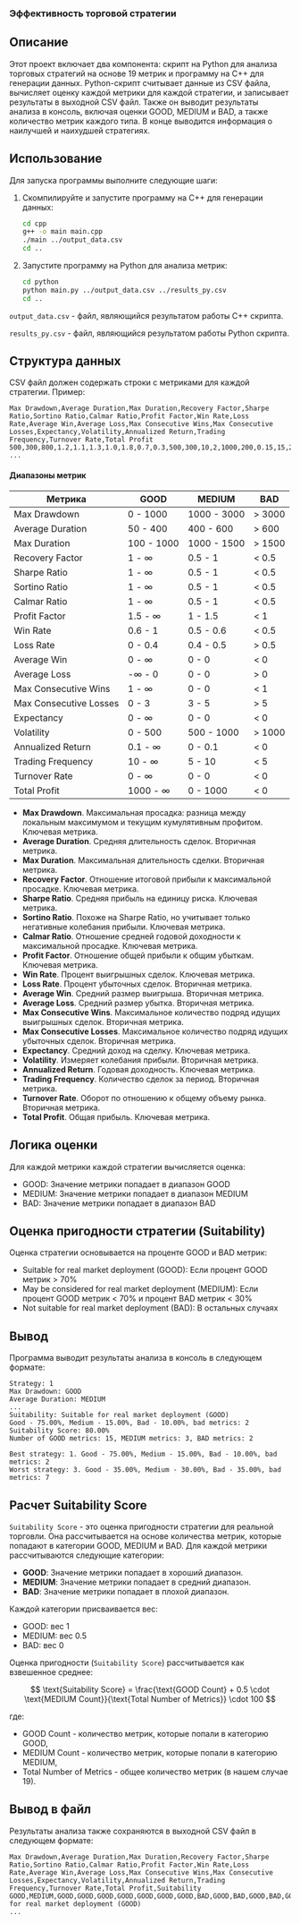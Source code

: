 
### Эффективность торговой стратегии

## Описание

Этот проект включает два компонента: скрипт на Python для анализа торговых стратегий на основе 19 метрик и программу на C++ для генерации данных. Python-скрипт считывает данные из CSV файла, вычисляет оценку каждой метрики для каждой стратегии, и записывает результаты в выходной CSV файл. Также он выводит результаты анализа в консоль, включая оценки GOOD, MEDIUM и BAD, а также количество метрик каждого типа. В конце выводится информация о наилучшей и наихудшей стратегиях.

## Использование

Для запуска программы выполните следующие шаги:

1. Скомпилируйте и запустите программу на C++ для генерации данных:
      ```bash
      cd cpp
      g++ -o main main.cpp
      ./main ../output_data.csv
      cd ..
      ```

2. Запустите программу на Python для анализа метрик:
    ```bash
    cd python
    python main.py ../output_data.csv ../results_py.csv
    cd ..
    ```

`output_data.csv` - файл, являющийся результатом работы С++ скрипта. 

`results_py.csv` - файл, являющийся результатом работы Python скрипта. 

## Структура данных

CSV файл должен содержать строки с метриками для каждой стратегии. Пример:
```csv
Max Drawdown,Average Duration,Max Duration,Recovery Factor,Sharpe Ratio,Sortino Ratio,Calmar Ratio,Profit Factor,Win Rate,Loss Rate,Average Win,Average Loss,Max Consecutive Wins,Max Consecutive Losses,Expectancy,Volatility,Annualized Return,Trading Frequency,Turnover Rate,Total Profit
500,300,800,1.2,1.1,1.3,1.0,1.8,0.7,0.3,500,300,10,2,1000,200,0.15,15,2,1500
...
```

#### Диапазоны метрик

| Метрика               | GOOD                    | MEDIUM                  | BAD                |
|-----------------------|-------------------------|-------------------------|--------------------|
| Max Drawdown          | 0 - 1000                | 1000 - 3000             | > 3000             |
| Average Duration      | 50 - 400                | 400 - 600               | > 600              |
| Max Duration          | 100 - 1000              | 1000 - 1500             | > 1500             |
| Recovery Factor       | 1 - ∞                   | 0.5 - 1                 | < 0.5              |
| Sharpe Ratio          | 1 - ∞                   | 0.5 - 1                 | < 0.5              |
| Sortino Ratio         | 1 - ∞                   | 0.5 - 1                 | < 0.5              |
| Calmar Ratio          | 1 - ∞                   | 0.5 - 1                 | < 0.5              |
| Profit Factor         | 1.5 - ∞                 | 1 - 1.5                 | < 1                |
| Win Rate              | 0.6 - 1                 | 0.5 - 0.6               | < 0.5              |
| Loss Rate             | 0 - 0.4                 | 0.4 - 0.5               | > 0.5              |
| Average Win           | 0 - ∞                   | 0 - 0                   | < 0                |
| Average Loss          | -∞ - 0                  | 0 - 0                   | > 0                |
| Max Consecutive Wins  | 1 - ∞                   | 0 - 0                   | < 1                |
| Max Consecutive Losses| 0 - 3                   | 3 - 5                   | > 5                |
| Expectancy            | 0 - ∞                   | 0 - 0                   | < 0                |
| Volatility            | 0 - 500                 | 500 - 1000              | > 1000             |
| Annualized Return     | 0.1 - ∞                 | 0 - 0.1                 | < 0                |
| Trading Frequency     | 10 - ∞                  | 5 - 10                  | < 5                |
| Turnover Rate         | 0 - ∞                   | 0 - 0                   | < 0                |
| Total Profit          | 1000 - ∞                | 0 - 1000                | < 0                |


- **Max Drawdown**. Максимальная просадка: разница между локальным максимумом и текущим кумулятивным профитом. Ключевая метрика.
- **Average Duration**. Средняя длительность сделок. Вторичная метрика.
- **Max Duration**. Максимальная длительность сделки. Вторичная метрика.
- **Recovery Factor**. Отношение итоговой прибыли к максимальной просадке. Ключевая метрика.
- **Sharpe Ratio**. Средняя прибыль на единицу риска. Ключевая метрика.
- **Sortino Ratio**. Похоже на Sharpe Ratio, но учитывает только негативные колебания прибыли. Ключевая метрика.
- **Calmar Ratio**. Отношение средней годовой доходности к максимальной просадке. Ключевая метрика.
- **Profit Factor**. Отношение общей прибыли к общим убыткам. Ключевая метрика.
- **Win Rate**. Процент выигрышных сделок. Ключевая метрика.
- **Loss Rate**. Процент убыточных сделок. Вторичная метрика.
- **Average Win**. Средний размер выигрыша. Вторичная метрика.
- **Average Loss**. Средний размер убытка. Вторичная метрика.
- **Max Consecutive Wins**. Максимальное количество подряд идущих выигрышных сделок. Вторичная метрика.
- **Max Consecutive Losses**. Максимальное количество подряд идущих убыточных сделок. Вторичная метрика.
- **Expectancy**. Средний доход на сделку. Ключевая метрика.
- **Volatility**. Измеряет колебания прибыли. Вторичная метрика.
- **Annualized Return**. Годовая доходность. Ключевая метрика.
- **Trading Frequency**. Количество сделок за период. Вторичная метрика.
- **Turnover Rate**. Оборот по отношению к общему объему рынка. Вторичная метрика.
- **Total Profit**. Общая прибыль. Ключевая метрика.
## Логика оценки

Для каждой метрики каждой стратегии вычисляется оценка:
- GOOD: Значение метрики попадает в диапазон GOOD
- MEDIUM: Значение метрики попадает в диапазон MEDIUM
- BAD: Значение метрики попадает в диапазон BAD

## Оценка пригодности стратегии (Suitability)

Оценка стратегии основывается на проценте GOOD и BAD метрик:
- Suitable for real market deployment (GOOD): Если процент GOOD метрик > 70%
- May be considered for real market deployment (MEDIUM): Если процент GOOD метрик < 70% и процент BAD метрик < 30%
- Not suitable for real market deployment (BAD): В остальных случаях

## Вывод

Программа выводит результаты анализа в консоль в следующем формате:
```
Strategy: 1
Max Drawdown: GOOD
Average Duration: MEDIUM
...
Suitability: Suitable for real market deployment (GOOD)
Good - 75.00%, Medium - 15.00%, Bad - 10.00%, bad metrics: 2
Suitability Score: 80.00%
Number of GOOD metrics: 15, MEDIUM metrics: 3, BAD metrics: 2

Best strategy: 1. Good - 75.00%, Medium - 15.00%, Bad - 10.00%, bad metrics: 2
Worst strategy: 3. Good - 35.00%, Medium - 30.00%, Bad - 35.00%, bad metrics: 7
```

## Расчет Suitability Score

`Suitability Score` - это оценка пригодности стратегии для реальной торговли. Она рассчитывается на основе количества метрик, которые попадают в категории GOOD, MEDIUM и BAD. Для каждой метрики рассчитываются следующие категории:

- **GOOD**: Значение метрики попадает в хороший диапазон.
- **MEDIUM**: Значение метрики попадает в средний диапазон.
- **BAD**: Значение метрики попадает в плохой диапазон.

Каждой категории присваивается вес:
- GOOD: вес 1
- MEDIUM: вес 0.5
- BAD: вес 0

Оценка пригодности (`Suitability Score`) рассчитывается как взвешенное среднее:

$$ \text{Suitability Score} = \frac{\text{GOOD Count} + 0.5 \cdot \text{MEDIUM Count}}{\text{Total Number of Metrics}} \cdot 100 $$

где:
- GOOD Count - количество метрик, которые попали в категорию GOOD,
- MEDIUM Count - количество метрик, которые попали в категорию MEDIUM,
- Total Number of Metrics - общее количество метрик (в нашем случае 19).

## Вывод в файл

Результаты анализа также сохраняются в выходной CSV файл в следующем формате:
```csv
Max Drawdown,Average Duration,Max Duration,Recovery Factor,Sharpe Ratio,Sortino Ratio,Calmar Ratio,Profit Factor,Win Rate,Loss Rate,Average Win,Average Loss,Max Consecutive Wins,Max Consecutive Losses,Expectancy,Volatility,Annualized Return,Trading Frequency,Turnover Rate,Total Profit,Suitability
GOOD,MEDIUM,GOOD,GOOD,GOOD,GOOD,GOOD,GOOD,GOOD,BAD,GOOD,BAD,GOOD,BAD,GOOD,GOOD,GOOD,GOOD,GOOD,GOOD,Suitable for real market deployment (GOOD)
...
```
